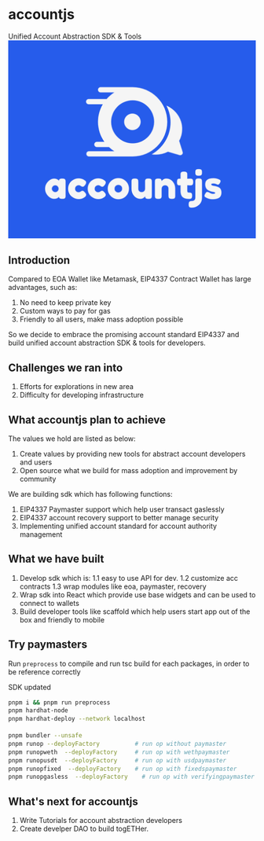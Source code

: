 # accountjs

Unified Account Abstraction SDK & Tools
![Logo](./LOGO.png)

## Introduction

Compared to EOA Wallet like Metamask, EIP4337 Contract Wallet has large advantages, such as:

1. No need to keep private key
2. Custom ways to pay for gas
3. Friendly to all users, make mass adoption possible

So we decide to embrace the promising account standard EIP4337 and build unified account abstraction SDK & tools for developers.

## Challenges we ran into

1. Efforts for explorations in new area
2. Difficulty for developing infrastructure

## What accountjs plan to achieve

The values we hold are listed as below: 

1. Create values by providing new tools for abstract account developers and users
2. Open source what we build for mass adoption and improvement by community

We are building sdk which has following functions:

1. EIP4337 Paymaster support which help user transact gaslessly
2. EIP4337 account recovery support to better manage security
3. Implementing unified account standard for account authority management

## What we have built

1. Develop sdk which is:
1.1 easy to use API for dev.
1.2 customize acc contracts
1.3 wrap modules like eoa, paymaster, recovery
2. Wrap sdk into React which provide use base widgets and can be used to connect to wallets
3. Build developer tools like scaffold which help users start app out of the box and friendly to mobile

## Try paymasters

Run `preprocess` to compile and run tsc build for each packages, in order to be reference correctly

SDK updated

```bash
pnpm i && pnpm run preprocess
pnpm hardhat-node
pnpm hardhat-deploy --network localhost

pnpm bundler --unsafe
pnpm runop --deployFactory          # run op without paymaster
pnpm runopweth  --deployFactory     # run op with wethpaymaster
pnpm runopusdt  --deployFactory     # run op with usdpaymaster
pnpm runopfixed  --deployFactory    # run op with fixedspaymaster
pnpm runopgasless  --deployFactory    # run op with verifyingpaymaster
```

## What's next for accountjs

1. Write Tutorials for account abstraction developers
2. Create develper DAO to build togETHer.
